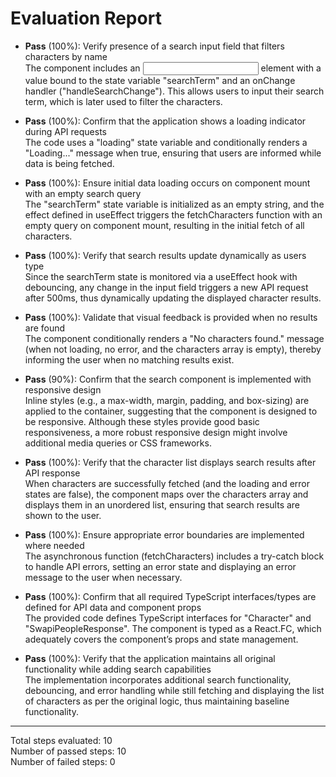 # Evaluation Report

- **Pass** (100%): Verify presence of a search input field that filters characters by name  
  The component includes an <input type="text" /> element with a value bound to the state variable "searchTerm" and an onChange handler ("handleSearchChange"). This allows users to input their search term, which is later used to filter the characters.

- **Pass** (100%): Confirm that the application shows a loading indicator during API requests  
  The code uses a "loading" state variable and conditionally renders a "Loading..." message when true, ensuring that users are informed while data is being fetched.

- **Pass** (100%): Ensure initial data loading occurs on component mount with an empty search query  
  The "searchTerm" state variable is initialized as an empty string, and the effect defined in useEffect triggers the fetchCharacters function with an empty query on component mount, resulting in the initial fetch of all characters.

- **Pass** (100%): Verify that search results update dynamically as users type  
  Since the searchTerm state is monitored via a useEffect hook with debouncing, any change in the input field triggers a new API request after 500ms, thus dynamically updating the displayed character results.

- **Pass** (100%): Validate that visual feedback is provided when no results are found  
  The component conditionally renders a "No characters found." message (when not loading, no error, and the characters array is empty), thereby informing the user when no matching results exist.

- **Pass** (90%): Confirm that the search component is implemented with responsive design  
  Inline styles (e.g., a max-width, margin, padding, and box-sizing) are applied to the container, suggesting that the component is designed to be responsive. Although these styles provide good basic responsiveness, a more robust responsive design might involve additional media queries or CSS frameworks.

- **Pass** (100%): Verify that the character list displays search results after API response  
  When characters are successfully fetched (and the loading and error states are false), the component maps over the characters array and displays them in an unordered list, ensuring that search results are shown to the user.

- **Pass** (100%): Ensure appropriate error boundaries are implemented where needed  
  The asynchronous function (fetchCharacters) includes a try-catch block to handle API errors, setting an error state and displaying an error message to the user when necessary.

- **Pass** (100%): Confirm that all required TypeScript interfaces/types are defined for API data and component props  
  The provided code defines TypeScript interfaces for "Character" and "SwapiPeopleResponse". The component is typed as a React.FC, which adequately covers the component’s props and state management.

- **Pass** (100%): Verify that the application maintains all original functionality while adding search capabilities  
  The implementation incorporates additional search functionality, debouncing, and error handling while still fetching and displaying the list of characters as per the original logic, thus maintaining baseline functionality.

---

Total steps evaluated: 10  
Number of passed steps: 10  
Number of failed steps: 0